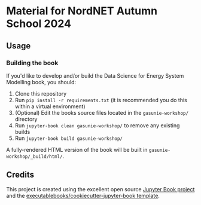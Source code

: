 # Material for NordNET Autumn School 2024

## Usage

### Building the book

If you'd like to develop and/or build the Data Science for Energy System Modelling book, you should:

1. Clone this repository
2. Run `pip install -r requirements.txt` (it is recommended you do this within a virtual environment)
3. (Optional) Edit the books source files located in the `gasunie-workshop/` directory
4. Run `jupyter-book clean gasunie-workshop/` to remove any existing builds
5. Run `jupyter-book build gasunie-workshop/`

A fully-rendered HTML version of the book will be built in `gasunie-workshop/_build/html/`.

## Credits

This project is created using the excellent open source [Jupyter Book project](https://jupyterbook.org/) and the [executablebooks/cookiecutter-jupyter-book template](https://github.com/executablebooks/cookiecutter-jupyter-book).
